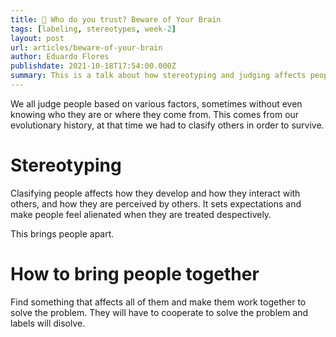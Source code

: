 ```yaml
---
title: 🧠 Who do you trust? Beware of Your Brain
tags: [labeling, stereotypes, week-2]
layout: post
url: articles/beware-of-your-brain
author: Eduardo Flores
publishdate: 2021-10-18T17:54:00.000Z
summary: This is a talk about how stereotyping and judging affects people and society at large.
---
```


We all judge people based on various factors, sometimes without even knowing who they are or where they come from. This comes from our evolutionary history, at that time we had to clasify others in order to survive.

# Stereotyping

Clasifying people affects how they develop and how they interact with others, and how they are perceived by others. It sets expectations and make people feel alienated when they are treated despectively.

This brings people apart.

# How to bring people together

Find something that affects all of them and make them work together to solve the problem. They will have to cooperate to solve the problem and labels will disolve.
